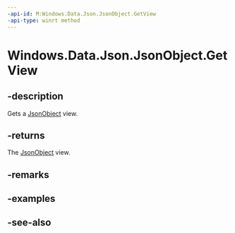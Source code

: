 ```yaml
---
-api-id: M:Windows.Data.Json.JsonObject.GetView
-api-type: winrt method
---
```


<!-- Method syntax
public Windows.Foundation.Collections.IMapView<string, Windows.Data.Json.IJsonValue> GetView()
-->

# Windows.Data.Json.JsonObject.GetView

## -description
Gets a [JsonObject](jsonobject.md) view.

## -returns
The [JsonObject](jsonobject.md) view.

## -remarks

## -examples

## -see-also
